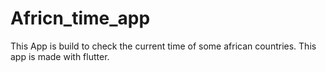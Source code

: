 # Africn_time_app

This App is build to check the current time of some african countries.
 This app is made with flutter.
